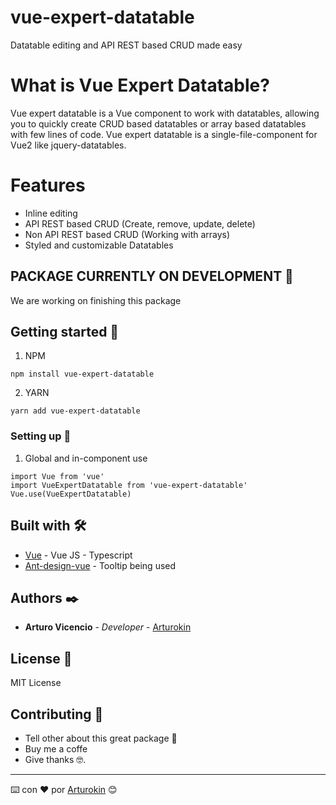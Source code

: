 # vue-expert-datatable
Datatable editing and API REST based CRUD made easy

# What is Vue Expert Datatable?
Vue expert datatable is a Vue component to work with datatables, allowing you to quickly create CRUD based datatables or array based datatables with few lines of code. 
Vue expert datatable is a single-file-component for Vue2 like jquery-datatables.

# Features

- Inline editing
- API REST based CRUD (Create, remove, update, delete)
- Non API REST based CRUD (Working with arrays)
- Styled and customizable Datatables

## PACKAGE CURRENTLY ON DEVELOPMENT 🚀

We are working on finishing this package

## Getting started 🚀

1. NPM
```
npm install vue-expert-datatable
```

2. YARN
```
yarn add vue-expert-datatable
```

### Setting up 🔧

1. Global and in-component use
```
import Vue from 'vue'
import VueExpertDatatable from 'vue-expert-datatable'
Vue.use(VueExpertDatatable)
```

## Built with 🛠️

* [Vue](https://vuejs.org/) - Vue JS - Typescript
* [Ant-design-vue](https://www.antdv.com/) - Tooltip being used

## Authors ✒️

* **Arturo Vicencio** - *Developer* - [Arturokin](https://github.com/Arturokin)

## License 📄

MIT License

## Contributing 🎁

* Tell other about this great package 📢
* Buy me a coffe
* Give thanks 🤓.



---
⌨️ con ❤️ por [Arturokin](https://github.com/Arturokin) 😊


